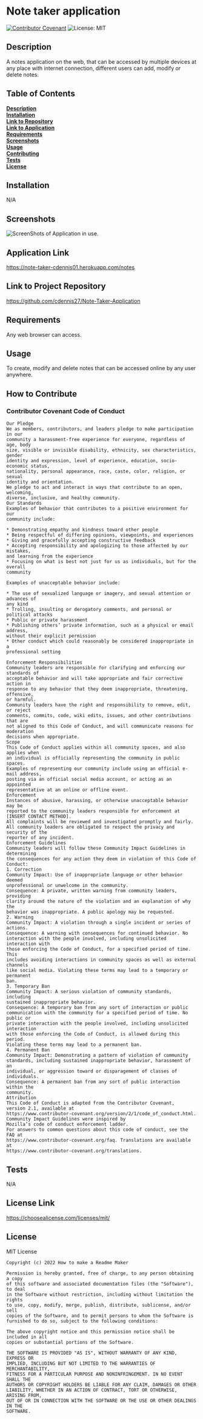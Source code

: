 # Note taker application
  
  [![Contributor Covenant](https://img.shields.io/badge/Contributor%20Covenant-2.1-4baaaa.svg)](code_of_conduct.md) ![License: MIT](https://img.shields.io/badge/License-MIT-green.svg)
  
  ## Description

  A notes application on the web, that can be accessed by multiple devices at any place with internet connection, different users can add, modify or delete notes.

  ## Table of Contents

  **[Description](#Description)**<br>
  **[Installation](#Installation)**<br>
  **[Link to Repository](#Link-to-Project-Repository)**<br>
  **[Link to Application](#Application-Link)**<br>
  **[Requirements](#Requirements)**<br>
  **[Screenshots](#Screenshots)**<br>
  **[Usage](#Usage)**<br>
  **[Contributing](#How-toContribute)**<br>
  **[Tests](#Tests)**<br>
  **[License](#License)**<br>

  ## Installation

  N/A
  
  ## Screenshots

![ScreenShots of Application in use.](./public/assets/images/snapshot.jpg)
  
  ## Application Link

  https://note-taker-cdennis01.herokuapp.com/notes

  ## Link to Project Repository

  https://github.com/cdennis27/Note-Taker-Application

  ## Requirements

  Any web browser can access.

  ## Usage

  To create, modify and delete notes that can be accessed online by any user anywhere.

  ## How to Contribute

  ### Contributor Covenant Code of Conduct
    
    Our Pledge
    We as members, contributors, and leaders pledge to make participation in our
    community a harassment-free experience for everyone, regardless of age, body
    size, visible or invisible disability, ethnicity, sex characteristics, gender
    identity and expression, level of experience, education, socio-economic status,
    nationality, personal appearance, race, caste, color, religion, or sexual
    identity and orientation.
    We pledge to act and interact in ways that contribute to an open, welcoming,
    diverse, inclusive, and healthy community.
    Our Standards
    Examples of behavior that contributes to a positive environment for our
    community include:
    
    * Demonstrating empathy and kindness toward other people
    * Being respectful of differing opinions, viewpoints, and experiences
    * Giving and gracefully accepting constructive feedback
    * Accepting responsibility and apologizing to those affected by our mistakes,
    and learning from the experience
    * Focusing on what is best not just for us as individuals, but for the overall
    community
    
    Examples of unacceptable behavior include:
    
    * The use of sexualized language or imagery, and sexual attention or advances of
    any kind
    * Trolling, insulting or derogatory comments, and personal or political attacks
    * Public or private harassment
    * Publishing others’ private information, such as a physical or email address,
    without their explicit permission
    * Other conduct which could reasonably be considered inappropriate in a
    professional setting
    
    Enforcement Responsibilities
    Community leaders are responsible for clarifying and enforcing our standards of
    acceptable behavior and will take appropriate and fair corrective action in
    response to any behavior that they deem inappropriate, threatening, offensive,
    or harmful.
    Community leaders have the right and responsibility to remove, edit, or reject
    comments, commits, code, wiki edits, issues, and other contributions that are
    not aligned to this Code of Conduct, and will communicate reasons for moderation
    decisions when appropriate.
    Scope
    This Code of Conduct applies within all community spaces, and also applies when
    an individual is officially representing the community in public spaces.
    Examples of representing our community include using an official e-mail address,
    posting via an official social media account, or acting as an appointed
    representative at an online or offline event.
    Enforcement
    Instances of abusive, harassing, or otherwise unacceptable behavior may be
    reported to the community leaders responsible for enforcement at
    [INSERT CONTACT METHOD].
    All complaints will be reviewed and investigated promptly and fairly.
    All community leaders are obligated to respect the privacy and security of the
    reporter of any incident.
    Enforcement Guidelines
    Community leaders will follow these Community Impact Guidelines in determining
    the consequences for any action they deem in violation of this Code of Conduct:
    1. Correction
    Community Impact: Use of inappropriate language or other behavior deemed
    unprofessional or unwelcome in the community.
    Consequence: A private, written warning from community leaders, providing
    clarity around the nature of the violation and an explanation of why the
    behavior was inappropriate. A public apology may be requested.
    2. Warning
    Community Impact: A violation through a single incident or series of
    actions.
    Consequence: A warning with consequences for continued behavior. No
    interaction with the people involved, including unsolicited interaction with
    those enforcing the Code of Conduct, for a specified period of time. This
    includes avoiding interactions in community spaces as well as external channels
    like social media. Violating these terms may lead to a temporary or permanent
    ban.
    3. Temporary Ban
    Community Impact: A serious violation of community standards, including
    sustained inappropriate behavior.
    Consequence: A temporary ban from any sort of interaction or public
    communication with the community for a specified period of time. No public or
    private interaction with the people involved, including unsolicited interaction
    with those enforcing the Code of Conduct, is allowed during this period.
    Violating these terms may lead to a permanent ban.
    4. Permanent Ban
    Community Impact: Demonstrating a pattern of violation of community
    standards, including sustained inappropriate behavior, harassment of an
    individual, or aggression toward or disparagement of classes of individuals.
    Consequence: A permanent ban from any sort of public interaction within the
    community.
    Attribution
    This Code of Conduct is adapted from the Contributor Covenant,
    version 2.1, available at
    https://www.contributor-covenant.org/version/2/1/code_of_conduct.html.
    Community Impact Guidelines were inspired by
    Mozilla’s code of conduct enforcement ladder.
    For answers to common questions about this code of conduct, see the FAQ at
    https://www.contributor-covenant.org/faq. Translations are available at
    https://www.contributor-covenant.org/translations.
    

  ## Tests

  N/A
  
  ## License Link

  https://choosealicense.com/licenses/mit/

  ## License

  MIT License

    Copyright (c) 2022 How to make a Readme Maker
    
    Permission is hereby granted, free of charge, to any person obtaining a copy
    of this software and associated documentation files (the "Software"), to deal
    in the Software without restriction, including without limitation the rights
    to use, copy, modify, merge, publish, distribute, sublicense, and/or sell
    copies of the Software, and to permit persons to whom the Software is
    furnished to do so, subject to the following conditions:
    
    The above copyright notice and this permission notice shall be included in all
    copies or substantial portions of the Software.
    
    THE SOFTWARE IS PROVIDED "AS IS", WITHOUT WARRANTY OF ANY KIND, EXPRESS OR
    IMPLIED, INCLUDING BUT NOT LIMITED TO THE WARRANTIES OF MERCHANTABILITY,
    FITNESS FOR A PARTICULAR PURPOSE AND NONINFRINGEMENT. IN NO EVENT SHALL THE
    AUTHORS OR COPYRIGHT HOLDERS BE LIABLE FOR ANY CLAIM, DAMAGES OR OTHER
    LIABILITY, WHETHER IN AN ACTION OF CONTRACT, TORT OR OTHERWISE, ARISING FROM,
    OUT OF OR IN CONNECTION WITH THE SOFTWARE OR THE USE OR OTHER DEALINGS IN THE
    SOFTWARE.

